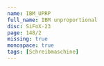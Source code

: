 ```yaml
---
name: IBM_UPRP
full_name: IBM unproportional
disc: SiFoX-23
page: 148/2
missing: true
monospace: true
tags: [Schreibmaschine]
---
```

